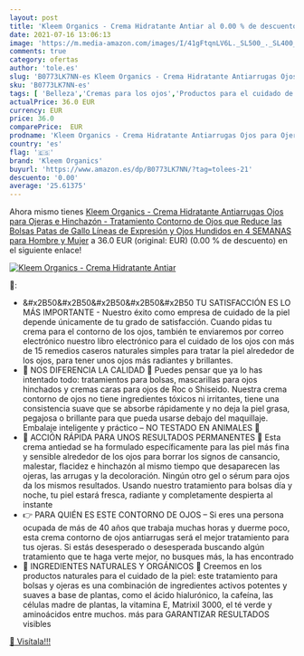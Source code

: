 ```yaml
---
layout: post
title: 'Kleem Organics - Crema Hidratante Antiar al 0.00 % de descuento'
date: 2021-07-16 13:06:13
image: 'https://m.media-amazon.com/images/I/41gFtqnLV6L._SL500_._SL400_.jpg'
comments: true
category: ofertas
author: 'tole.es'
slug: 'B0773LK7NN-es Kleem Organics - Crema Hidratante Antiarrugas Ojos para...'
sku: 'B0773LK7NN-es'
tags: [ 'Belleza','Cremas para los ojos','Productos para el cuidado de la piel','Productos para el cuidado de los ojos','crema','hidratante','kleem organics', ]
actualPrice: 36.0 EUR
currency: EUR
price: 36.0
comparePrice:  EUR
prodname: 'Kleem Organics - Crema Hidratante Antiarrugas Ojos para Ojeras e Hinchazón - Tratamiento Contorno de Ojos que Reduce las Bolsas Patas de Gallo Líneas de Expresión y Ojos Hundidos en 4 SEMANAS para Hombre y Mujer'
country: 'es'
flag: '🇪🇸'
brand: 'Kleem Organics'
buyurl: 'https://www.amazon.es/dp/B0773LK7NN/?tag=tolees-21'
descuento: '0.00'
average: '25.61375'
---
```


Ahora mismo tienes [Kleem Organics - Crema Hidratante Antiarrugas Ojos para Ojeras e Hinchazón - Tratamiento Contorno de Ojos que Reduce las Bolsas Patas de Gallo Líneas de Expresión y Ojos Hundidos en 4 SEMANAS para Hombre y Mujer](https://www.amazon.es/dp/B0773LK7NN/?tag=tolees-21) a 36.0 EUR (original:  EUR) (0.00 %  de descuento) en el siguiente enlace!

[![Kleem Organics - Crema Hidratante Antiar](https://m.media-amazon.com/images/I/41gFtqnLV6L._SL500_._SL400_.jpg)](https://www.amazon.es/dp/B0773LK7NN/?tag=tolees-21)

🔎:

- &#x2B50&#x2B50&#x2B50&#x2B50&#x2B50 TU SATISFACCIÓN ES LO MÁS IMPORTANTE - Nuestro éxito como empresa de cuidado de la piel depende únicamente de tu grado de satisfacción. Cuando pidas tu crema para el contorno de los ojos, también te enviaremos por correo electrónico nuestro libro electrónico para el cuidado de los ojos con más de 15 remedios caseros naturales simples para tratar la piel alrededor de los ojos, para tener unos ojos más radiantes y brillantes.
- 💎 NOS DIFERENCIA LA CALIDAD 💎 Puedes pensar que ya lo has intentado todo: tratamientos para bolsas, mascarillas para ojos hinchados y cremas caras para ojos de Roc o Shiseido. Nuestra crema contorno de ojos no tiene ingredientes tóxicos ni irritantes, tiene una consistencia suave que se absorbe rápidamente y no deja la piel grasa, pegajosa o brillante para que pueda usarse debajo del maquillaje. Embalaje inteligente y práctico – NO TESTADO EN ANIMALES 🐇
- 🚀 ACCIÓN RÁPIDA PARA UNOS RESULTADOS PERMANENTES 🚀 Esta crema antiedad se ha formulado específicamente para las piel más fina y sensible alrededor de los ojos para borrar los signos de cansancio, malestar, flacidez e hinchazón al mismo tiempo que desaparecen las ojeras, las arrugas y la decoloración. Ningún otro gel o sérum para ojos da los mismos resultados. Usando nuestro tratamiento para bolsas día y noche, tu piel estará fresca, radiante y completamente despierta al instante
- 👉 PARA QUIÉN ES ESTE CONTORNO DE OJOS – Si eres una persona ocupada de más de 40 años que trabaja muchas horas y duerme poco, esta crema contorno de ojos antiarrugas será el mejor tratamiento para tus ojeras. Si estás desesperado o desesperada buscando algún tratamiento que te haga verte mejor, no busques más, la has encontrado
- 🌳 INGREDIENTES NATURALES Y ORGÁNICOS 🌳 Creemos en los productos naturales para el cuidado de la piel: este tratamiento para bolsas y ojeras es una combinación de ingredientes activos potentes y suaves a base de plantas, como el ácido hialurónico, la cafeína, las células madre de plantas, la vitamina E, Matrixil 3000, el té verde y aminoácidos entre muchos. más para GARANTIZAR RESULTADOS visibles

[🛒 Visítala!!!](https://www.amazon.es/dp/B0773LK7NN/?tag=tolees-21)
